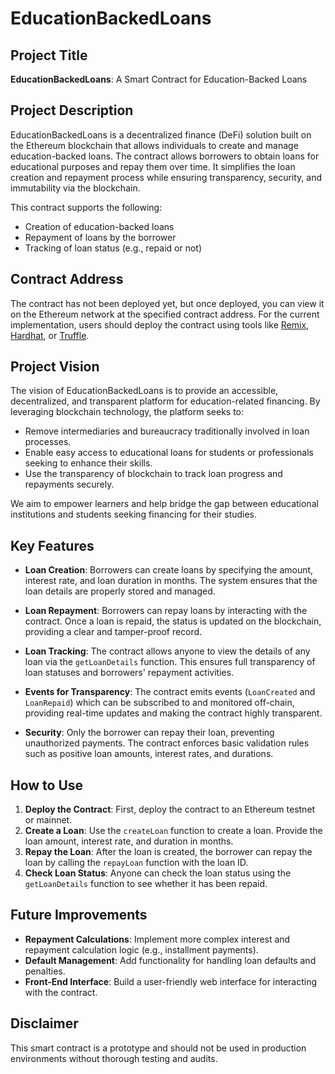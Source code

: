 # EducationBackedLoans

## Project Title
**EducationBackedLoans**: A Smart Contract for Education-Backed Loans

## Project Description
EducationBackedLoans is a decentralized finance (DeFi) solution built on the Ethereum blockchain that allows individuals to create and manage education-backed loans. The contract allows borrowers to obtain loans for educational purposes and repay them over time. It simplifies the loan creation and repayment process while ensuring transparency, security, and immutability via the blockchain.

This contract supports the following:
- Creation of education-backed loans
- Repayment of loans by the borrower
- Tracking of loan status (e.g., repaid or not)

## Contract Address
The contract has not been deployed yet, but once deployed, you can view it on the Ethereum network at the specified contract address. For the current implementation, users should deploy the contract using tools like [Remix](https://remix.ethereum.org/), [Hardhat](https://hardhat.org/), or [Truffle](https://www.trufflesuite.com/).

## Project Vision
The vision of EducationBackedLoans is to provide an accessible, decentralized, and transparent platform for education-related financing. By leveraging blockchain technology, the platform seeks to:
- Remove intermediaries and bureaucracy traditionally involved in loan processes.
- Enable easy access to educational loans for students or professionals seeking to enhance their skills.
- Use the transparency of blockchain to track loan progress and repayments securely.

We aim to empower learners and help bridge the gap between educational institutions and students seeking financing for their studies.

## Key Features
- **Loan Creation**: Borrowers can create loans by specifying the amount, interest rate, and loan duration in months. The system ensures that the loan details are properly stored and managed.
  
- **Loan Repayment**: Borrowers can repay loans by interacting with the contract. Once a loan is repaid, the status is updated on the blockchain, providing a clear and tamper-proof record.

- **Loan Tracking**: The contract allows anyone to view the details of any loan via the `getLoanDetails` function. This ensures full transparency of loan statuses and borrowers' repayment activities.

- **Events for Transparency**: The contract emits events (`LoanCreated` and `LoanRepaid`) which can be subscribed to and monitored off-chain, providing real-time updates and making the contract highly transparent.

- **Security**: Only the borrower can repay their loan, preventing unauthorized payments. The contract enforces basic validation rules such as positive loan amounts, interest rates, and durations.

## How to Use
1. **Deploy the Contract**: First, deploy the contract to an Ethereum testnet or mainnet.
2. **Create a Loan**: Use the `createLoan` function to create a loan. Provide the loan amount, interest rate, and duration in months.
3. **Repay the Loan**: After the loan is created, the borrower can repay the loan by calling the `repayLoan` function with the loan ID.
4. **Check Loan Status**: Anyone can check the loan status using the `getLoanDetails` function to see whether it has been repaid.

## Future Improvements
- **Repayment Calculations**: Implement more complex interest and repayment calculation logic (e.g., installment payments).
- **Default Management**: Add functionality for handling loan defaults and penalties.
- **Front-End Interface**: Build a user-friendly web interface for interacting with the contract.
  
## Disclaimer
This smart contract is a prototype and should not be used in production environments without thorough testing and audits.